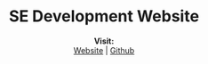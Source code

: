 <h1 align="center">SE Development Website</h1>

<p align="center">
  <b>Visit:</b><br>
  <a href="https://sedevelopment.co.uk">Website</a> |
  <a href="https://github.com/sedevelopment1">Github</a>
</p>